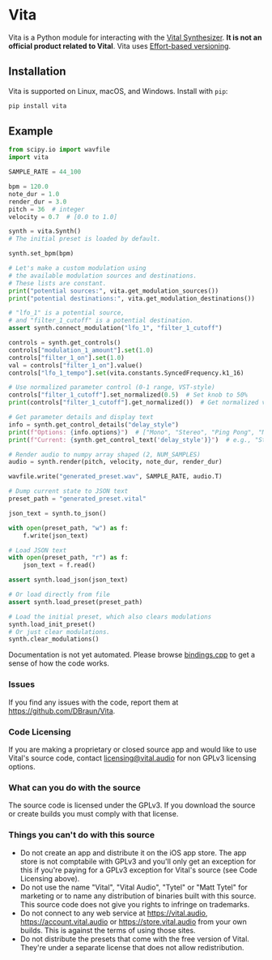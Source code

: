# Vita

Vita is a Python module for interacting with the [Vital Synthesizer](https://github.com/mtytel/vital). **It is not an official product related to Vital**. Vita uses [Effort-based versioning](https://jacobtomlinson.dev/effver/).

## Installation

Vita is supported on Linux, macOS, and Windows. Install with `pip`:

```bash
pip install vita
```

## Example

```python
from scipy.io import wavfile
import vita

SAMPLE_RATE = 44_100

bpm = 120.0
note_dur = 1.0
render_dur = 3.0
pitch = 36  # integer
velocity = 0.7  # [0.0 to 1.0]

synth = vita.Synth()
# The initial preset is loaded by default.

synth.set_bpm(bpm)

# Let's make a custom modulation using
# the available modulation sources and destinations.
# These lists are constant.
print("potential sources:", vita.get_modulation_sources())
print("potential destinations:", vita.get_modulation_destinations())

# "lfo_1" is a potential source,
# and "filter_1_cutoff" is a potential destination.
assert synth.connect_modulation("lfo_1", "filter_1_cutoff")

controls = synth.get_controls()
controls["modulation_1_amount"].set(1.0)
controls["filter_1_on"].set(1.0)
val = controls["filter_1_on"].value()
controls["lfo_1_tempo"].set(vita.constants.SyncedFrequency.k1_16)

# Use normalized parameter control (0-1 range, VST-style)
controls["filter_1_cutoff"].set_normalized(0.5)  # Set knob to 50%
print(controls["filter_1_cutoff"].get_normalized())  # Get normalized value

# Get parameter details and display text
info = synth.get_control_details("delay_style")
print(f"Options: {info.options}")  # ["Mono", "Stereo", "Ping Pong", "Mid Ping Pong"]
print(f"Current: {synth.get_control_text('delay_style')}")  # e.g., "Stereo"

# Render audio to numpy array shaped (2, NUM_SAMPLES)
audio = synth.render(pitch, velocity, note_dur, render_dur)

wavfile.write("generated_preset.wav", SAMPLE_RATE, audio.T)

# Dump current state to JSON text
preset_path = "generated_preset.vital"

json_text = synth.to_json()

with open(preset_path, "w") as f:    
    f.write(json_text)

# Load JSON text
with open(preset_path, "r") as f:
    json_text = f.read()

assert synth.load_json(json_text)

# Or load directly from file
assert synth.load_preset(preset_path)

# Load the initial preset, which also clears modulations
synth.load_init_preset()
# Or just clear modulations.
synth.clear_modulations()
```

Documentation is not yet automated. Please browse [bindings.cpp](https://github.com/DBraun/Vita/blob/main/src/headless/bindings.cpp) to get a sense of how the code works.

### Issues

If you find any issues with the code, report them at https://github.com/DBraun/Vita.

### Code Licensing
If you are making a proprietary or closed source app and would like to use Vital's source code, contact licensing@vital.audio for non GPLv3 licensing options.

### What can you do with the source
The source code is licensed under the GPLv3. If you download the source or create builds you must comply with that license.

### Things you can't do with this source
 - Do not create an app and distribute it on the iOS app store. The app store is not comptabile with GPLv3 and you'll only get an exception for this if you're paying for a GPLv3 exception for Vital's source (see Code Licensing above).
 - Do not use the name "Vital", "Vital Audio", "Tytel" or "Matt Tytel" for marketing or to name any distribution of binaries built with this source. This source code does not give you rights to infringe on trademarks.
 - Do not connect to any web service at https://vital.audio, https://account.vital.audio or https://store.vital.audio from your own builds. This is against the terms of using those sites.
 - Do not distribute the presets that come with the free version of Vital. They're under a separate license that does not allow redistribution.
